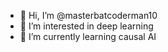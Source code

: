 - 👋 Hi, I’m @masterbatcoderman10
- 👀 I’m interested in deep learning
- 🌱 I’m currently learning causal AI

<!---
masterbatcoderman10/masterbatcoderman10 is a ✨ special ✨ repository because its `README.md` (this file) appears on your GitHub profile.
You can click the Preview link to take a look at your changes.
--->
